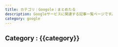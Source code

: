 ```yaml
---
title: カテゴリ｜Googole｜まとめたる
description: Googleサービスに関連する記事一覧ページです。
category: google
---
```


## Category : {{category}}

<Articles :category="category" :pages="this.$site.pages"/>

<script>
export default {
  mounted: function () {
    this.category = this.$page.frontmatter.category
  },
  data: function () {
    return {
      category: ''
    }
  },
}
</script>